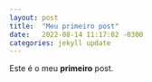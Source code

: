 ```yaml
---
layout: post
title:  "Meu primeiro post"
date:   2022-08-14 11:17:02 -0300
categories: jekyll update
---
```

Este é o meu **primeiro** post.
